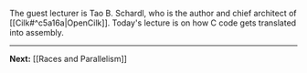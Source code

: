 The guest lecturer is Tao B. Schardl, who is the author and chief architect of [[Cilk#^c5a16a|OpenCilk]]. Today's lecture is on how C code gets translated into assembly.



---

**Next:** [[Races and Parallelism]]